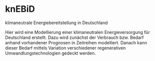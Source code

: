 # knEBiD
klimaneutrale Energiebereitstellung in Deutschland


Hier wird eine Modellierung einer klimaneutralen Energieversorgung für Deutschland erstellt.
Dazu wird zunächst der Verbrauch bzw. Bedarf anhand vorhandener Prognosen in Zeitreihen modelliert.
Danach kann dieser Bedarf mittels Variation verschiedener regenerativen Umwandlungstechnologien gedeckt werden.
